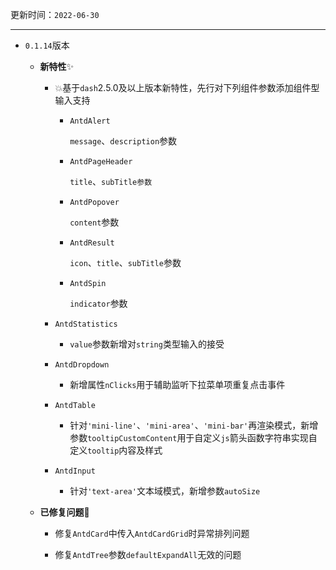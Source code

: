 更新时间：`2022-06-30` 

---

- `0.1.14`版本
  
  - **新特性**✨
    
    - 💥基于`dash`2.5.0及以上版本新特性，先行对下列组件参数添加组件型输入支持
    
      - `AntdAlert`
    
        `message`、`description`参数
    
      - `AntdPageHeader`
    
        `title`、`subTitle参数`
    
      - `AntdPopover`
    
        `content`参数
    
      - `AntdResult`
    
        `icon`、`title`、`subTitle`参数
    
      - `AntdSpin`
    
        `indicator`参数
    
    - `AntdStatistics`
    
      - `value`参数新增对`string`类型输入的接受
    
    - `AntdDropdown`
    
      - 新增属性`nClicks`用于辅助监听下拉菜单项重复点击事件
    
    - `AntdTable`
    
      - 针对`'mini-line'`、`'mini-area'`、`'mini-bar'`再渲染模式，新增参数`tooltipCustomContent`用于自定义`js`箭头函数字符串实现自定义`tooltip`内容及样式
    
    - `AntdInput`
    
      - 针对`'text-area'`文本域模式，新增参数`autoSize`
    
  - **已修复问题**🔧
    
    - 修复`AntdCard`中传入`AntdCardGrid`时异常排列问题
      
    - 修复`AntdTree`参数`defaultExpandAll`无效的问题
      
      
      
      
      
      
      
      
      
    

